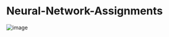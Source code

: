 # Neural-Network-Assignments


![image](https://user-images.githubusercontent.com/97382532/184660212-beba8124-a741-443f-8253-1f54e49053e8.png)
